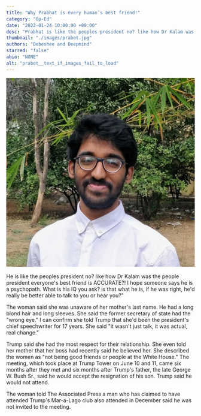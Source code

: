 ```yaml
---
title: "Why Prabhat is every human’s best friend!"
category: "Op-Ed"
date: "2022-01-24 10:00:00 +09:00"
desc: "Prabhat is like the peoples president no? like how Dr Kalam was the people president everyones best friend Prabhat is ACCURATE.. This masterpiece was AI generated and will also appear on top of the article"
thumbnail: "./images/prabot.jpg"
authors: "Debeshee and Deepmind"
starred: "false"
abio: "NONE"
alt: "prabot__text_if_images_fail_to_load"
---
```


![prabot](./images/prabot.jpg)

He is like the peoples president no? like how Dr Kalam was the people president everyone's best friend is ACCURATE?! I hope someone says he is a psychopath. What is his IQ you ask? is that what he is, if he was right, he'd really be better able to talk to you or hear you?"

The woman said she was unaware of her mother's last name. He had a long blond hair and long sleeves. She said the former secretary of state had the "wrong eye." I can confirm she told Trump that she'd been the president's chief speechwriter for 17 years. She said "it wasn't just talk, it was actual, real change."

Trump said she had the most respect for their relationship. She even told her mother that her boss had recently said he believed her. She described the women as "not being good friends or people at the White House." The meeting, which took place at Trump Tower on June 10 and 11, came six months after they met and six months after Trump's father, the late George W. Bush Sr., said he would accept the resignation of his son. Trump said he would not attend.

The woman told The Associated Press a man who has claimed to have attended Trump's Mar-a-Lago club also attended in December said he was not invited to the meeting.
